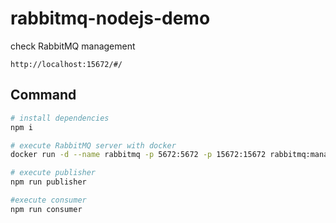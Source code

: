 # rabbitmq-nodejs-demo

check RabbitMQ management

```
http://localhost:15672/#/
```

## Command

```bash
# install dependencies
npm i

# execute RabbitMQ server with docker
docker run -d --name rabbitmq -p 5672:5672 -p 15672:15672 rabbitmq:management

# execute publisher
npm run publisher

#execute consumer
npm run consumer
```
